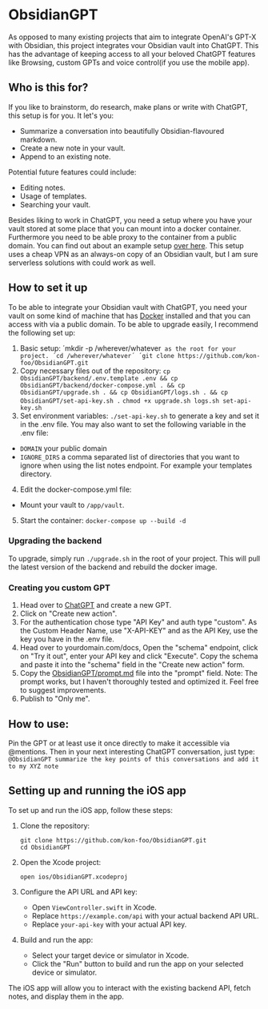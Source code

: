 # ObsidianGPT

As opposed to many existing projects that aim to integrate OpenAI's GPT-X with Obsidian, this project integrates vour Obsidian vault into ChatGPT. This has the advantage of keeping access to all your beloved ChatGPT features like Browsing, custom GPTs and voice control(if you use the mobile app).

## Who is this for?
If you like to brainstorm, do research, make plans or write with ChatGPT, this setup is for you. It let's you:
- Summarize a conversation into beautifully Obsidian-flavoured markdown. 
- Create a new note in your vault.
- Append to an existing note.

Potential future features could include:
- Editing notes.
- Usage of templates.
- Searching your vault.

Besides liking to work in ChatGPT, you need a setup where you have your vault stored at some place that you can mount into a docker container. Furthermore you need to be able proxy to the container from a public domain. You can find out about an example setup [over here](https://kon.foo/My-Obsidian-Setup). This setup uses a cheap VPN as an always-on copy of an Obsidian vault, but I am sure serverless solutions with could work as well.

## How to set it up
To be able to integrate your Obsidian vault with ChatGPT, you need your vault on some kind of machine that has [Docker](https://www.docker.com) installed and that you can access with via a public domain. To be able to upgrade easily, I recommend the following set up:

1. Basic setup:
´mkdir -p /wherever/whatever` as the root for your project.
´cd /wherever/whatever´
´git clone https://github.com/kon-foo/ObsidianGPT.git`
2. Copy necessary files out of the repository:
`cp ObsidianGPT/backend/.env.template .env && cp ObsidianGPT/backend/docker-compose.yml . && cp ObsidianGPT/upgrade.sh . && cp ObsidianGPT/logs.sh . && cp ObsidianGPT/set-api-key.sh .`
`chmod +x upgrade.sh logs.sh set-api-key.sh`
3. Set environment variables:
`./set-api-key.sh` to generate a key and set it in the .env file.
You may also want to set the following variable in the .env file:
- `DOMAIN` your public domain
- `IGNORE_DIRS` a comma separated list of directories that you want to ignore when using the list notes endpoint. For example your templates directory.
4. Edit the docker-compose.yml file:
- Mount your vault to `/app/vault`.
5. Start the container:
`docker-compose up --build -d`

### Upgrading the backend
To upgrade, simply run `./upgrade.sh` in the root of your project. This will pull the latest version of the backend and rebuild the docker image.

### Creating you custom GPT
1. Head over to [ChatGPT](https://chat.openai.com/) and create a new GPT. 
2. Click on "Create new action".
3. For the authentication chose type "API Key" and auth type "custom". As the Custom Header Name, use "X-API-KEY" and as the API Key, use the key you have in the .env file.
4. Head over to yourdomain.com/docs, Open the "schema" endpoint, click on "Try it out", enter your API key and click "Execute". Copy the schema and paste it into the "schema" field in the "Create new action" form.
5. Copy the [ObsidianGPT/prompt.md](ObsidianGPT/prompt.md) file into the "prompt" field. Note: The prompt works, but I haven't thoroughly tested and optimized it. Feel free to suggest improvements.
6. Publish to "Only me".

## How to use:
Pin the GPT or at least use it once directly to make it accessible via @mentions. Then in your next interesting ChatGPT conversation, just type: `@ObsidianGPT summarize the key points of this conversations and add it to my XYZ note` 

## Setting up and running the iOS app

To set up and run the iOS app, follow these steps:

1. Clone the repository:
   ```
   git clone https://github.com/kon-foo/ObsidianGPT.git
   cd ObsidianGPT
   ```

2. Open the Xcode project:
   ```
   open ios/ObsidianGPT.xcodeproj
   ```

3. Configure the API URL and API key:
   - Open `ViewController.swift` in Xcode.
   - Replace `https://example.com/api` with your actual backend API URL.
   - Replace `your-api-key` with your actual API key.

4. Build and run the app:
   - Select your target device or simulator in Xcode.
   - Click the "Run" button to build and run the app on your selected device or simulator.

The iOS app will allow you to interact with the existing backend API, fetch notes, and display them in the app.
